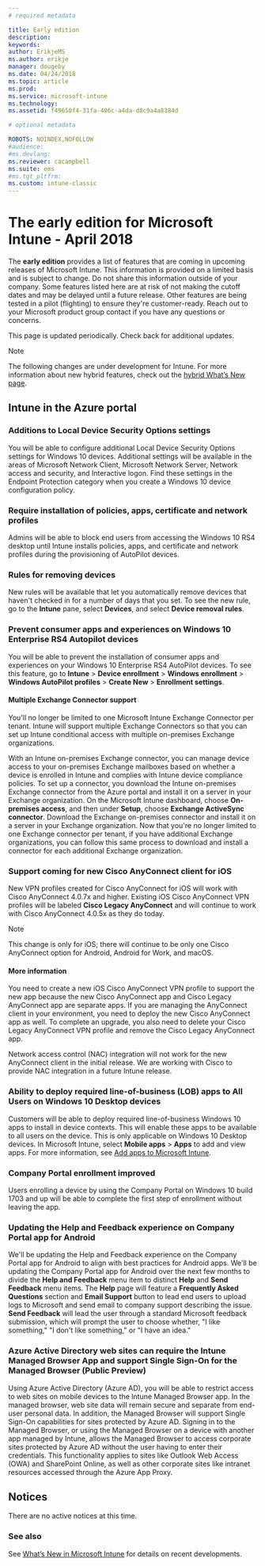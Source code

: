 ```yaml
---
# required metadata

title: Early edition
description:
keywords:
author: ErikjeMS  
ms.author: erikje
manager: dougeby
ms.date: 04/24/2018
ms.topic: article
ms.prod:
ms.service: microsoft-intune
ms.technology:
ms.assetid: f49650f4-31fa-406c-a4da-d8c9a4a8384d

# optional metadata

ROBOTS: NOINDEX,NOFOLLOW
#audience:
#ms.devlang:
ms.reviewer: cacampbell
ms.suite: ems
#ms.tgt_pltfrm:
ms.custom: intune-classic
---
```


# The early edition for Microsoft Intune - April 2018

The **early edition** provides a list of features that are coming in upcoming releases of Microsoft Intune. This information is provided on a limited basis and is subject to change. Do not share this information outside of your company. Some features listed here are at risk of not making the cutoff dates and may be delayed until a future release. Other features are being tested in a pilot (flighting) to ensure they're customer-ready. Reach out to your Microsoft product group contact if you have any questions or concerns.

This page is updated periodically. Check back for additional updates.

> [!Note]
>The following changes are under development for Intune. For more information about new hybrid features, check out the [hybrid What’s New page](/sccm/mdm/understand/whats-new-in-hybrid-mobile-device-management).

<!--
## What's coming to Intune in the Azure portal  
## What's coming to Intune apps
## Notices
-->
 
## Intune in the Azure portal

<!-- 1804 start -->



### Additions to Local Device Security Options settings <!-- 1403702 -->
You will be able to configure additional Local Device Security Options settings for Windows 10 devices. Additional settings will be available in the areas of Microsoft Network Client, Microsoft Network Server, Network access and security, and Interactive logon. Find these settings in the Endpoint Protection category when you create a Windows 10 device configuration policy.

### Require installation of policies, apps, certificate and network profiles <!-- 1553555 -->
Admins will be able to block end users from accessing the Windows 10 RS4 desktop until Intune installs policies, apps, and certificate and network profiles during the provisioning of AutoPilot devices.

### Rules for removing devices <!-- 1609459 -->
New rules will be available that let you automatically remove devices that haven't checked in for a number of days that you set. To see the new rule, go to the **Intune** pane, select **Devices**, and select **Device removal rules**.

### Prevent consumer apps and experiences on Windows 10 Enterprise RS4 Autopilot devices<!-- 1621980 -->
You will be able to prevent the installation of consumer apps and experiences on your Windows 10 Enterprise RS4 AutoPilot devices. To see this feature, go to **Intune** > **Device enrollment** > **Windows enrollment** > **Windows AutoPilot profiles** > **Create New** > **Enrollment settings**. 

<!-- 1803 start -->

#### Multiple Exchange Connector support <!-- 2070451 -->

You'll no longer be limited to one Microsoft Intune Exchange Connector per tenant. Intune will support multiple Exchange Connectors so that you can set up Intune conditional access with multiple on-premises Exchange organizations.

With an Intune on-premises Exchange connector, you can manage device access to your on-premises Exchange mailboxes based on whether a device is enrolled in Intune and complies with Intune device compliance policies. To set up a connector, you download the Intune on-premises Exchange connector from the Azure portal and install it on a server in your Exchange organization. On the Microsoft Intune dashboard, choose **On-premises access**, and then under **Setup**, choose **Exchange ActiveSync connector**. Download the Exchange on-premises connector and install it on a server in your Exchange organization. Now that you're no longer limited to one Exchange connector per tenant, if you have additional Exchange organizations, you can follow this same process to download and install a connector for each additional Exchange organization.

### Support coming for new Cisco AnyConnect client for iOS <!-- 1333708 -->

New VPN profiles created for Cisco AnyConnect for iOS will work with Cisco AnyConnect 4.0.7x and higher. Existing iOS Cisco AnyConnect VPN profiles will be labeled **Cisco Legacy AnyConnect** and will continue to work with Cisco AnyConnect 4.0.5x as they do today.

> [!NOTE]
> This change is only for iOS; there will continue to be only one Cisco AnyConnect option for Android, Android for Work, and macOS.

#### More information

You need to create a new iOS Cisco AnyConnect VPN profile to support the new app because the new Cisco AnyConnect app and Cisco Legacy AnyConnect app are separate apps. If you are managing the AnyConnect client in your environment, you need to deploy the new Cisco AnyConnect app as well. To complete an upgrade, you also need to delete your Cisco Legacy AnyConnect VPN profile and remove the Cisco Legacy AnyConnect app.

Network access control (NAC) integration will not work for the new AnyConnect client in the initial release. We are working with Cisco to provide NAC integration in a future Intune release.

### Ability to deploy required line-of-business (LOB) apps to All Users on Windows 10 Desktop devices <!-- 1627835 RS4 -->
Customers will be able to deploy required line-of-business Windows 10 apps to install in device contexts. This will enable these apps to be available to all users on the device. This is only applicable on Windows 10 Desktop devices. In Microsoft Intune, select **Mobile apps** > **Apps** to add and view apps. For more information, see [Add apps to Microsoft Intune](apps-add.md).

### Company Portal enrollment improved <!-- 1874230-->
Users enrolling a device by using the Company Portal on Windows 10 build 1703 and up will be able to complete the first step of enrollment without leaving the app.

### Updating the Help and Feedback experience on Company Portal app for Android <!--1631531 -->

We'll be updating the Help and Feedback experience on the Company Portal app for Android to align with best practices for Android apps. We'll be updating the Company Portal app for Android over the next few months to divide the **Help and Feedback** menu item to distinct **Help** and **Send Feedback** menu items. The **Help** page will feature a **Frequently Asked Questions** section and **Email Support** button to lead end users to upload logs to Microsoft and send email to company support describing the issue. **Send Feedback** will lead the user through a standard Microsoft feedback submission, which will prompt the user to choose whether, "I like something," "I don't like something," or "I have an idea."

<!-- the following are present prior to 1801 -->

<!-- the following are present prior to 1711 -->

### Azure Active Directory web sites can require the Intune Managed Browser App and support Single Sign-On for the Managed Browser (Public Preview) <!-- 710595 -->   
Using Azure Active Directory (Azure AD), you will be able to restrict access to web sites on mobile devices to the Intune Managed Browser app. In the managed browser, web site data will remain secure and separate from end-user personal data. In addition, the Managed Browser will support Single Sign-On capabilities for sites protected by Azure AD. Signing in to the Managed Browser, or using the Managed Browser on a device with another app managed by Intune, allows the Managed Browser to access corporate sites protected by Azure AD without the user having to enter their credentials. This functionality applies to sites like Outlook Web Access (OWA) and SharePoint Online, as well as other corporate sites like intranet resources accessed through the Azure App Proxy.



## Notices

There are no active notices at this time.

### See also
See [What’s New in Microsoft Intune](whats-new.md) for details on recent developments.



